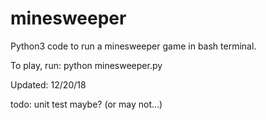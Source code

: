 # minesweeper

Python3 code to run a minesweeper game in bash terminal.

To play, run:
python minesweeper.py

Updated: 12/20/18

todo: unit test maybe? (or may not...)
